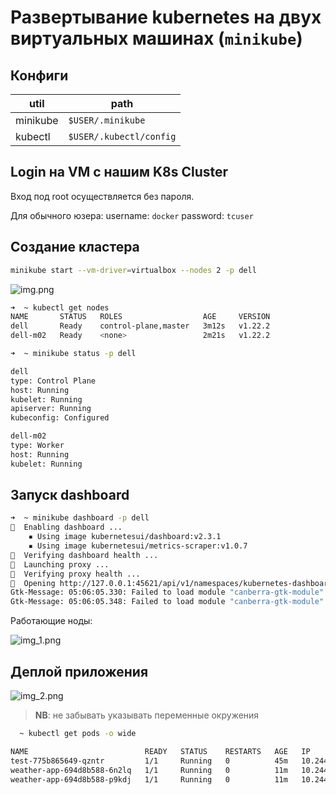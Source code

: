 # Развертывание kubernetes на двух виртуальных машинах (`minikube`)

## Конфиги

|util|path|
|---|---|
|minikube|`$USER/.minikube`
|kubectl|`$USER/.kubectl/config`|

## Login на VM с нашим K8s Cluster

Вход под root осуществляется без пароля.

Для обычного юзера:
username: `docker`
password: `tcuser`

## Создание кластера

```bash
minikube start --vm-driver=virtualbox --nodes 2 -p dell
```

![img.png](../vm_nodes.png)

```bash
➜  ~ kubectl get nodes
NAME       STATUS   ROLES                  AGE     VERSION
dell       Ready    control-plane,master   3m12s   v1.22.2
dell-m02   Ready    <none>                 2m21s   v1.22.2
```

```bash
➜  ~ minikube status -p dell          

dell
type: Control Plane
host: Running
kubelet: Running
apiserver: Running
kubeconfig: Configured

dell-m02
type: Worker
host: Running
kubelet: Running

```

## Запуск dashboard

```bash
➜  ~ minikube dashboard -p dell
🔌  Enabling dashboard ...
    ▪ Using image kubernetesui/dashboard:v2.3.1
    ▪ Using image kubernetesui/metrics-scraper:v1.0.7
🤔  Verifying dashboard health ...
🚀  Launching proxy ...
🤔  Verifying proxy health ...
🎉  Opening http://127.0.0.1:45621/api/v1/namespaces/kubernetes-dashboard/services/http:kubernetes-dashboard:/proxy/ in your default browser...
Gtk-Message: 05:06:05.330: Failed to load module "canberra-gtk-module"
Gtk-Message: 05:06:05.348: Failed to load module "canberra-gtk-module"
```

Работающие ноды:

![img_1.png](../nodes.png)

## Деплой приложения

![img_2.png](deployment.png)
> **NB**: не забывать указывать переменные окружения
```bash
  ~ kubectl get pods -o wide

NAME                          READY   STATUS    RESTARTS   AGE   IP            NODE       NOMINATED NODE   READINESS GATES
test-775b865649-qzntr         1/1     Running   0          45m   10.244.0.3    dell       <none>           <none>
weather-app-694d8b588-6n2lq   1/1     Running   0          11m   10.244.1.19   dell-m02   <none>           <none>
weather-app-694d8b588-p9kdj   1/1     Running   0          11m   10.244.1.18   dell-m02   <none>           <none>
```